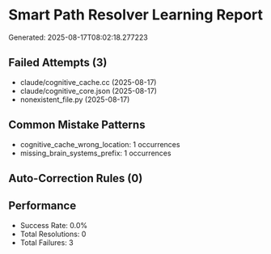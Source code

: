 # Smart Path Resolver Learning Report
Generated: 2025-08-17T08:02:18.277223

## Failed Attempts (3)
- claude/cognitive_cache.cc (2025-08-17)
- claude/cognitive_core.json (2025-08-17)
- nonexistent_file.py (2025-08-17)

## Common Mistake Patterns
- cognitive_cache_wrong_location: 1 occurrences
- missing_brain_systems_prefix: 1 occurrences

## Auto-Correction Rules (0)

## Performance
- Success Rate: 0.0%
- Total Resolutions: 0
- Total Failures: 3
